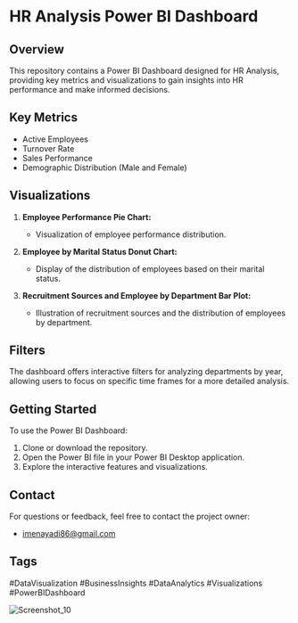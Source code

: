 # HR Analysis Power BI Dashboard

## Overview
This repository contains a Power BI Dashboard designed for HR Analysis, providing key metrics and visualizations to gain insights into HR performance and make informed decisions.

## Key Metrics
- Active Employees
- Turnover Rate
- Sales Performance
- Demographic Distribution (Male and Female)

## Visualizations
1. **Employee Performance Pie Chart:**
   - Visualization of employee performance distribution.

2. **Employee by Marital Status Donut Chart:**
   - Display of the distribution of employees based on their marital status.

3. **Recruitment Sources and Employee by Department Bar Plot:**
   - Illustration of recruitment sources and the distribution of employees by department.

## Filters
The dashboard offers interactive filters for analyzing departments by year, allowing users to focus on specific time frames for a more detailed analysis.

## Getting Started
To use the Power BI Dashboard:
1. Clone or download the repository.
2. Open the Power BI file in your Power BI Desktop application.
3. Explore the interactive features and visualizations.

## Contact
For questions or feedback, feel free to contact the project owner:
- imenayadi86@gmail.com

## Tags
#DataVisualization #BusinessInsights #DataAnalytics #Visualizations #PowerBIDashboard

![Screenshot_10](https://github.com/imen-ayadi/HR-Dashboard/assets/82923450/7fd03ed1-9354-47e3-b9e8-fdb1bcbe7c10)
